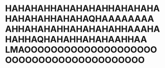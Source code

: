 # HAHAHAHHAHAHAHAHHAHAHAHAHAHAHAHHAHAHAQHAAAAAAAAAHHAHAHAHHAHAHAHAHHAAAHAHAHHAQHAHAHHAHAHAAHHAA LMAOOOOOOOOOOOOOOOOOOOOOOOOOOOOOOOOOOOOOOOOO
